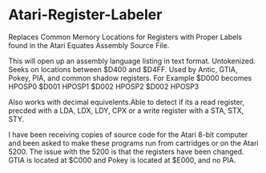 # Atari-Register-Labeler
Replaces Common Memory Locations for Registers with Proper Labels found in the Atari Equates Assembly Source File.

This will open up an assembly language listing in text format. Untokenized. Seeks on locations between $D400 and $D4FF. 
Used by Antic, GTIA, Pokey, PIA, and common shadow registers. 
For Example $D000 becomes HPOSP0
            $D001         HPOSP1
            $D002         HPOSP2
            $D002         HPOSP3

Also works with decimal equivelents.Able to detect if its a read register, precded with a LDA, LDX, LDY, CPX or a write register with a STA, STX, STY.

I have been receiving copies of source code for the Atari 8-bit computer and been asked to make these programs run from cartridges or on the Atari 5200.
The issue with the 5200 is that the registers have been changed. GTIA is located at $C000 and Pokey is located at $E000, and no PIA.



